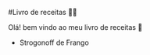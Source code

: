#Livro de receitas :man_cook:

Olá! bem vindo ao meu livro de receitas :wave:

- Strogonoff de Frango


